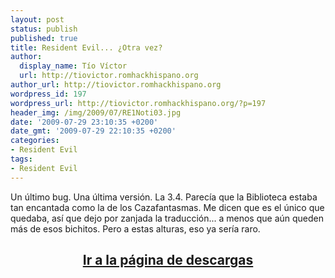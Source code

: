```yaml
---
layout: post
status: publish
published: true
title: Resident Evil... ¿Otra vez?
author:
  display_name: Tío Víctor
  url: http://tiovictor.romhackhispano.org
author_url: http://tiovictor.romhackhispano.org
wordpress_id: 197
wordpress_url: http://tiovictor.romhackhispano.org/?p=197
header_img: /img/2009/07/RE1Noti03.jpg
date: '2009-07-29 23:10:35 +0200'
date_gmt: '2009-07-29 22:10:35 +0200'
categories:
- Resident Evil
tags:
- Resident Evil
---
```

Un último bug. Una última versión. La 3.4. Parecía que la Biblioteca estaba tan encantada como la de los Cazafantasmas. Me dicen que es el único que quedaba, así que dejo por zanjada la traducción... a menos que aún queden más de esos bichitos. Pero a estas alturas, eso ya sería raro.

<h2 style="text-align: center;"><strong><a href="http://tiovictor.romhackhispano.org/resident-evil-directors-cut/">Ir a la página de descargas</a></strong></h2>